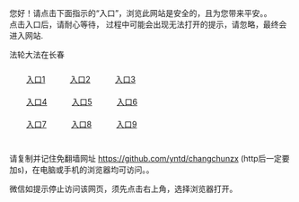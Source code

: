 您好！请点击下面指示的“入口”，浏览此网站是安全的，且为您带来平安。。 <br/>
点击入口后，请耐心等待， 过程中可能会出现无法打开的提示，请忽略，最终会进入网站. </br>

法轮大法在长春<br/>
<div style="padding:10px"><a style="margin:20px" target="_blank" href="https://d3x7ytv0fjabm.cloudfront.net/2Qpsp?bkfmlxx" id="ccLink1" rel="nofollow">入口1</a> <a target="_blank" style="margin:20px" href="https://d1tog0ke5t3amc.cloudfront.net/2Qpsp?tehcfpc" id="ccLink2" rel="nofollow">入口2</a> <a style="margin:20px" target="_blank" href="https://d3br5yy0h79eiv.cloudfront.net/2Qpsp?mgfggpmu" id="ccLink3" rel="nofollow">入口3</a></div>

<div style="padding:10px" ><a style="margin:20px" target="_blank" href="https://d3x7ytv0fjabm.cloudfront.net/2Qpsp?bkfmlxx" id="ccLink4" rel="nofollow">入口4</a> <a style="margin:20px" href="https://d1tog0ke5t3amc.cloudfront.net/2Qpsp?tehcfpc" target="_blank" id="ccLink5" rel="nofollow">入口5</a> <a style="margin:20px" href="https://d3br5yy0h79eiv.cloudfront.net/2Qpsp?mgfggpmu" target="_blank" id="ccLink6" rel="nofollow">入口6</a></div>

<div style="padding:10px"><a style="margin:20px" target="_blank" href="https://d3x7ytv0fjabm.cloudfront.net/2Qpsp?bkfmlxx" id="ccLink7" rel="nofollow">入口7</a> <a style="margin:20px" href="https://d1tog0ke5t3amc.cloudfront.net/2Qpsp?tehcfpc" target="_blank" id="ccLink8" rel="nofollow">入口8</a> <a style="margin:20px" target="_blank" href="https://d3br5yy0h79eiv.cloudfront.net/2Qpsp?mgfggpmu" id="ccLink9" rel="nofollow">入口9</a></div>

<br/>



请复制并记住免翻墙网址 https://github.com/yntd/changchunzx (http后一定要加s)，在电脑或手机的浏览器均可访问。。<br/>

微信如提示停止访问该网页，须先点击右上角，选择浏览器打开。
